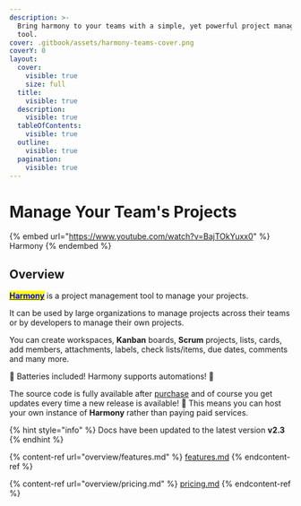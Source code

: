 ```yaml
---
description: >-
  Bring harmony to your teams with a simple, yet powerful project management
  tool.
cover: .gitbook/assets/harmony-teams-cover.png
coverY: 0
layout:
  cover:
    visible: true
    size: full
  title:
    visible: true
  description:
    visible: true
  tableOfContents:
    visible: true
  outline:
    visible: true
  pagination:
    visible: true
---
```


# Manage Your Team's Projects

{% embed url="https://www.youtube.com/watch?v=BajTOkYuxx0" %}
Harmony
{% endembed %}

## Overview

[<mark style="color:blue;">**Harmony**</mark>](http://demo.harmony-teams.com/) is a project management tool to manage your projects.

It can be used by large organizations to manage projects across their teams or by developers to manage their own projects.

You can create workspaces, **Kanban** boards, **Scrum** projects, lists, cards, add members, attachments, labels, check lists/items, due dates, comments and many more.

:battery: Batteries included! Harmony supports automations! :rocket:

The source code is fully available after [purchase](overview/pricing.md) and of course you get updates every time a new release is available! :tada: This means you can host your own instance of **Harmony** rather than paying paid services.

{% hint style="info" %}
Docs have been updated to the latest version **v2.3**
{% endhint %}

{% content-ref url="overview/features.md" %}
[features.md](overview/features.md)
{% endcontent-ref %}

{% content-ref url="overview/pricing.md" %}
[pricing.md](overview/pricing.md)
{% endcontent-ref %}
